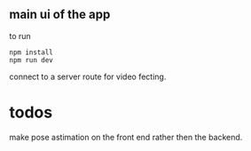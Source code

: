 ## main ui of the app

to run 

```
npm install
npm run dev

```

connect to a server route for video fecting.


# todos
 make pose astimation on the front end rather then the backend.
 